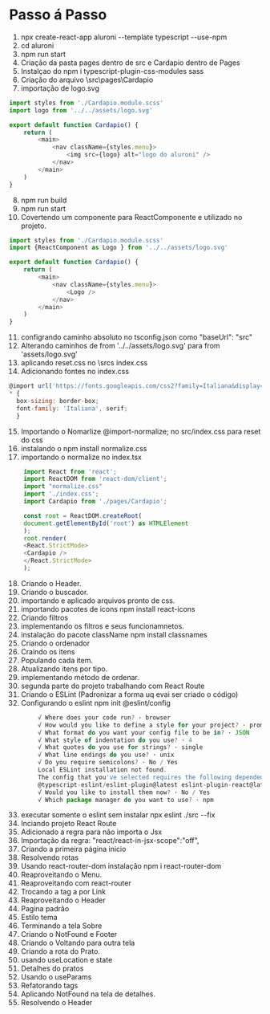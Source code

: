 # Passo á Passo

1. npx create-react-app aluroni --template typescript --use-npm
2. cd aluroni
3. npm run start
4. Criação da pasta pages dentro de src e Cardapio dentro de Pages
5. Instalçao do npm i typescript-plugin-css-modules sass
6. Criação do arquivo \src\pages\Cardapio
7. importação de logo.svg

```js
import styles from './Cardapio.module.scss'
import logo from '../../assets/logo.svg'

export default function Cardapio() {
    return (
        <main>
            <nav className={styles.menu}>
                <img src={logo} alt="logo do aluroni" />
            </nav>
        </main>
    )
}

```

8. npm run build
9. npm run start
10. Covertendo um componente para ReactComponente e utilizado no projeto.

```js
import styles from './Cardapio.module.scss'
import {ReactComponent as Logo } from '../../assets/logo.svg'

export default function Cardapio() {
    return (
        <main>
            <nav className={styles.menu}>
                <Logo />
            </nav>
        </main>
    )
}

```

11. configrando caminho absoluto no tsconfig.json como "baseUrl": "src"
12. Alterando caminhos de from '../../assets/logo.svg' para from 'assets/logo.svg'
13. aplicando reset.css no \srcs index.css
14. Adicionando fontes no index.css

```js
@import url('https://fonts.googleapis.com/css2?family=Italiana&display=swap');
* {
  box-sizing: border-box;
  font-family: 'Italiana', serif;
  }

```

15. Importando o Nomarlize @import-normalize; no src/index.css para reset do css
16. instalando o npm install normalize.css
17. importando o normalize no index.tsx

```js
    import React from 'react';
    import ReactDOM from 'react-dom/client';
    import "normalize.css"
    import './index.css';
    import Cardapio from './pages/Cardapio';

    const root = ReactDOM.createRoot(
    document.getElementById('root') as HTMLElement
    );
    root.render(
    <React.StrictMode>
    <Cardapio />
    </React.StrictMode>
    );

```

18. Criando o Header.
19. Criando o buscador.
20. importando e aplicado arquivos pronto de css.
21. importando pacotes de icons npm install react-icons
22. Criando filtros
23. implementando os filtros e seus funcionamnetos.
24. instalação do pacote className npm install classnames
25. Criando o ordenador
26. Craindo os itens
27. Populando cada item.
28. Atualizando itens por tipo.
29. implementando método de ordenar.
30. segunda parte do projeto trabalhando com React Route
31. Criando o ESLint (Padronizar a forma uq evai ser criado o código)
32. Configurando o eslint npm init @eslint/config

```js
        √ Where does your code run? · browser
        √ How would you like to define a style for your project? · prompt
        √ What format do you want your config file to be in? · JSON
        √ What style of indentation do you use? · 4
        √ What quotes do you use for strings? · single
        √ What line endings do you use? · unix
        √ Do you require semicolons? · No / Yes
        Local ESLint installation not found.
        The config that you've selected requires the following dependencies:
        @typescript-eslint/eslint-plugin@latest eslint-plugin-react@latest @typescript-eslint/parser@latest eslint@latest
        √ Would you like to install them now? · No / Yes
        √ Which package manager do you want to use? · npm

```

33. executar somente o eslint sem instalar npx eslint ./src --fix
34. Inciando projeto React Route
35. Adicionado a regra para não importa o Jsx
36. Importação da regra: "react/react-in-jsx-scope":"off",
37. Criando a primeira página inicio
38. Resolvendo rotas
39. Usando react-router-dom instalação npm i react-router-dom
40. Reaproveitando o Menu.
41. Reaproveitando com react-router
42. Trocando a tag a por Link
43. Reaproveitando o Header
44. Pagina padrão
45. Estilo tema
46. Terminando a tela Sobre
47. Criando o NotFound e Footer
48. Criando o Voltando para outra tela
49. Criando a rota do Prato.
50. usando useLocation e state
51. Detalhes do pratos
52. Usando o useParams
53. Refatorando tags
54. Aplicando NotFound na tela de detalhes.
55. Resolvendo o Header
